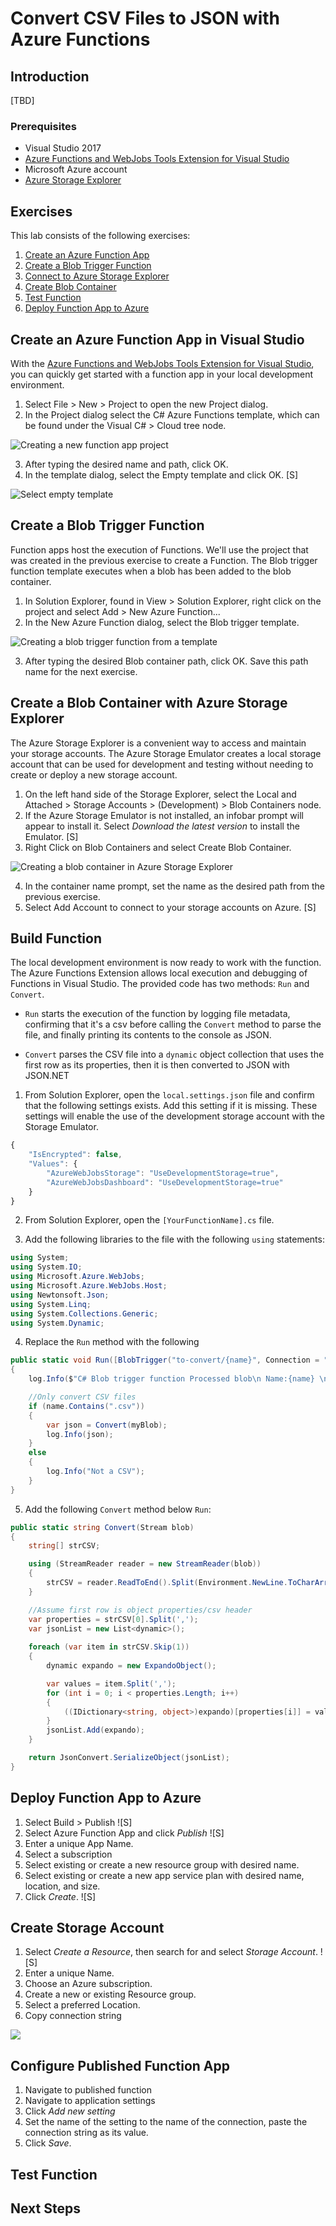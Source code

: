 # Convert CSV Files to JSON with Azure Functions

## Introduction

[TBD]

### Prerequisites

- Visual Studio 2017
- [Azure Functions and WebJobs Tools Extension for Visual Studio](https://marketplace.visualstudio.com/items?itemName=VisualStudioWebandAzureTools.AzureFunctionsandWebJobsTools)
- Microsoft Azure account
- [Azure Storage Explorer](https://azure.microsoft.com/en-us/features/storage-explorer/)

## Exercises

This lab consists of the following exercises:

1. [Create an Azure Function App](#Exercise1)
2. [Create a Blob Trigger Function](#Exercise2)
3. [Connect to Azure Storage Explorer](#Exercise3)
4. [Create Blob Container](#Exercise4)
5. [Test Function](#Exercise5)
6. [Deploy Function App to Azure](#Exercise6)

## Create an Azure Function App in Visual Studio

With the [Azure Functions and WebJobs Tools Extension for Visual Studio](https://marketplace.visualstudio.com/items?itemName=VisualStudioWebandAzureTools.AzureFunctionsandWebJobsTools), you can quickly get started with a function app in your local development environment.

1. Select File > New > Project to open the new Project dialog.
2. In the Project dialog select the C# Azure Functions template, which can be found under the Visual C# > Cloud tree node.

![Creating a new function app project](media/new-func-proj-vs.png)

3. After typing the desired name and path, click OK.
4. In the template dialog, select the Empty template and click OK. [S]

![Select empty template](media/empty-func-template-vs.png)

## Create a Blob Trigger Function

Function apps host the execution of Functions. We'll use the project that was created in the previous exercise to create a Function. The Blob trigger function template executes when a blob has been added to the blob container.

1. In Solution Explorer, found in View > Solution Explorer, right click on the project and select Add > New Azure Function...
2. In the New Azure Function dialog, select the Blob trigger template.

![Creating a blob trigger function from a template](media/blob-trigger-template.png)

3. After typing the desired Blob container path, click OK. Save this path name for the next exercise.

## Create a Blob Container with Azure Storage Explorer

The Azure Storage Explorer is a convenient way to access and maintain your storage accounts. The Azure Storage Emulator creates a local storage account that can be used for development and testing without needing to create or deploy a new storage account.

1. On the left hand side of the Storage Explorer, select the Local and Attached > Storage Accounts > (Development) > Blob Containers node.
2. If the Azure Storage Emulator is not installed, an infobar prompt will appear to install it. Select *Download the latest version* to install the Emulator. [S]
3. Right Click on Blob Containers and select Create Blob Container.

![Creating a blob container in Azure Storage Explorer](media/create-local-container.png)

4. In the container name prompt, set the name as the desired path from the previous exercise.
5. Select Add Account to connect to your storage accounts on Azure. [S]

## Build Function

The local development environment is now ready to work with the function. The Azure Functions Extension allows local execution and debugging of Functions in Visual Studio. The provided code has two methods: `Run` and `Convert`.

- `Run` starts the execution of the function by logging file metadata, confirming that it's a csv before calling the `Convert` method to parse the file, and finally printing its contents to the console as JSON.

- `Convert` parses the CSV file into a `dynamic` object collection that uses the first row as its properties, then it is then converted to JSON with JSON.NET

1. From Solution Explorer, open the `local.settings.json` file and confirm that the following settings exists. Add this setting if it is missing. These settings will enable the use of the development storage account with the Storage Emulator.

```javascript
{
    "IsEncrypted": false,
    "Values": {
        "AzureWebJobsStorage": "UseDevelopmentStorage=true",
        "AzureWebJobsDashboard": "UseDevelopmentStorage=true"
    }
}
```

2. From Solution Explorer, open the `[YourFunctionName].cs` file.

3. Add the following libraries to the file with the following `using` statements:

```csharp
using System;
using System.IO;
using Microsoft.Azure.WebJobs;
using Microsoft.Azure.WebJobs.Host;
using Newtonsoft.Json;
using System.Linq;
using System.Collections.Generic;
using System.Dynamic;
```

4. Replace the `Run` method with the following

```csharp
public static void Run([BlobTrigger("to-convert/{name}", Connection = "")]Stream myBlob, string name, TraceWriter log)
{
    log.Info($"C# Blob trigger function Processed blob\n Name:{name} \n Size: {myBlob.Length} Bytes");

    //Only convert CSV files
    if (name.Contains(".csv"))
    {
        var json = Convert(myBlob);
        log.Info(json);
    }
    else
    {
        log.Info("Not a CSV");
    }
}
```

5. Add the following `Convert` method below `Run`:

```csharp
public static string Convert(Stream blob)
{
    string[] strCSV;

    using (StreamReader reader = new StreamReader(blob))
    {
        strCSV = reader.ReadToEnd().Split(Environment.NewLine.ToCharArray());
    }

    //Assume first row is object properties/csv header
    var properties = strCSV[0].Split(',');
    var jsonList = new List<dynamic>();
    
    foreach (var item in strCSV.Skip(1))
    {
        dynamic expando = new ExpandoObject();

        var values = item.Split(',');
        for (int i = 0; i < properties.Length; i++)
        {
            ((IDictionary<string, object>)expando)[properties[i]] = values[i] ?? "";
        }
        jsonList.Add(expando);
    }

    return JsonConvert.SerializeObject(jsonList);
}
```

## Deploy Function App to Azure
1. Select Build > Publish ![S]
1. Select Azure Function App and click *Publish* ![S]
1. Enter a unique App Name.
1. Select a subscription
1. Select existing or create a new resource group with desired name.
1. Select existing or create a new app service plan with desired name, location, and size.
1. Click *Create*. ![S]

## Create Storage Account
1. Select *Create a Resource*, then search for and select *Storage Account*. ![S]
2. Enter a unique Name.
3. Choose an Azure subscription.
4. Create a new or existing Resource group.
5. Select a preferred Location.
1. Copy connection string

![](media/create-storage-acct-form.png)

## Configure Published Function App
1. Navigate to published function
1. Navigate to application settings
1. Click *Add new setting*
1. Set the name of the setting to the name of the connection, paste the connection string as its value.
1. Click *Save*.

## Test Function


## Next Steps
